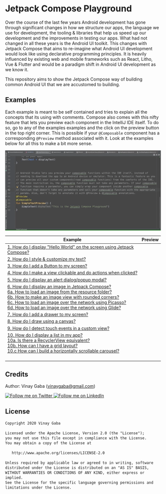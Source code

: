 # Jetpack Compose Playground

Over the course of the last few years Android development has gone
through significant changes in how we structure our apps, the language
we use for development, the tooling & libraries that help us speed up
our development and the improvements in testing our apps. What had not
changed in all these years is the Android UI toolkit. This changes with
Jetpack Compose that aims to re-imagine what Android UI development
would look like using declarative programming principles. It is heavily
influenced by existing web and mobile frameworks such as React, Litho,
Vue & Flutter and would be a paradigm shift in Android UI development as
we know it.

This repository aims to show the Jetpack Compose way of building common
Android UI that we are accustomed to building.

Examples
-----------------

Each example is meant to be self contained and tries to explain all the
concepts that its using with comments. Compose also comes with this
nifty feature that lets you preview each component in the IntelliJ IDE
itself. To do so, go to any of the examples examples and the click on
the preview button in the top right corner. This is possible if your
`@Composable` component has a corresponding `@Preview` method associated
with it. Look at the examples below for all this to make a bit more
sense.

![Jetpack Compose Preview Functionality](screenshots/compose_preview.gif)

|Example|Preview|
|-------|-------|
|[1. How do I display "Hello World" on the screen using Jetpack Compose?](https://github.com/vinaygaba/Jetpack-Compose-Playground/blob/master/app/src/main/java/com/example/jetpackcomposeplayground/text/SimpleTextActivity.kt)| |
|[2. How do I style & customize my text?](https://github.com/vinaygaba/Jetpack-Compose-Playground/blob/master/app/src/main/java/com/example/jetpackcomposeplayground/text/CustomTextActivity.kt)| |
|[3. How do I add a Button to my screen?](https://github.com/vinaygaba/Jetpack-Compose-Playground/blob/master/app/src/main/java/com/example/jetpackcomposeplayground/button/ButtonActivity.kt)||
|[4. How do I make a view clickable and do actions when clicked?](https://github.com/vinaygaba/Jetpack-Compose-Playground/blob/master/app/src/main/java/com/example/jetpackcomposeplayground/dialogs/AlertDialogActivity.kt#L36)| |
|[5. How do I display an alert dialog/popup modal?](https://github.com/vinaygaba/Jetpack-Compose-Playground/blob/master/app/src/main/java/com/example/jetpackcomposeplayground/dialogs/AlertDialogActivity.kt)| |
|[6. How do I display an image in Jetpack Compose?](https://github.com/vinaygaba/Jetpack-Compose-Playground/blob/master/app/src/main/java/com/example/jetpackcomposeplayground/image/ImageActivity.kt) <br> [6a. How to load an image from the resource folder?](https://github.com/vinaygaba/Jetpack-Compose-Playground/blob/master/app/src/main/java/com/example/jetpackcomposeplayground/image/ImageActivity.kt#L61)<br>[6b. How to make an image view with rounded corners?](https://github.com/vinaygaba/Jetpack-Compose-Playground/blob/master/app/src/main/java/com/example/jetpackcomposeplayground/image/ImageActivity.kt#L73)<br>[6c. How to load an image over the network using Picasso?](https://github.com/vinaygaba/Jetpack-Compose-Playground/blob/master/app/src/main/java/com/example/jetpackcomposeplayground/image/ImageActivity.kt#L85) <br> [6d. How to load an image over the network using Glide?](https://github.com/vinaygaba/Jetpack-Compose-Playground/blob/master/app/src/main/java/com/example/jetpackcomposeplayground/image/ImageActivity.kt#L135)| |
|[7. How do I add a drawer to my screen?](https://github.com/vinaygaba/Jetpack-Compose-Playground/blob/master/app/src/main/java/com/example/jetpackcomposeplayground/drawers/DrawerAppActivity.kt)| |
|[8. How do I draw using a canvas?](https://github.com/vinaygaba/Jetpack-Compose-Playground/blob/master/app/src/main/java/com/example/jetpackcomposeplayground/customview/CustomViewActivity.kt)| |
|[9. How do I detect touch events in a custom view?](https://github.com/vinaygaba/Jetpack-Compose-Playground/blob/master/app/src/main/java/com/example/jetpackcomposeplayground/customview/CustomViewPainActivity.kt)| |
|[10. How do I display a list in my app?](https://github.com/vinaygaba/Jetpack-Compose-Playground/blob/master/app/src/main/java/com/example/jetpackcomposeplayground/scrollers/VerticalScrollableActivity.kt) <br>[10a. Is there a RecyclerView equivalent?](https://github.com/vinaygaba/Jetpack-Compose-Playground/blob/master/app/src/main/java/com/example/jetpackcomposeplayground/scrollers/VerticalScrollableActivity.kt#L40) <br> [10b. How can I have a grid layout?](https://github.com/vinaygaba/Jetpack-Compose-Playground/blob/master/app/src/main/java/com/example/jetpackcomposeplayground/scrollers/GridLayoutActivity.kt) <br> [10.c How can I build a horizontally scrollable carousel?](https://github.com/vinaygaba/Jetpack-Compose-Playground/blob/master/app/src/main/java/com/example/jetpackcomposeplayground/scrollers/HorizontalScrollableActivity.kt)| |
| | |
| | |
| | |
| | |

Credits
-----------------
Author: Vinay Gaba (vinaygaba@gmail.com)

<a href="https://twitter.com/vinaygaba">
  <img alt="Follow me on Twitter"
       src="https://github.com/gabrielemariotti/cardslib/raw/master/demo/images/twitter64.png" />
</a>
<a href="https://www.linkedin.com/in/vinaygaba">
  <img alt="Follow me on LinkedIn"
       src="https://github.com/gabrielemariotti/cardslib/raw/master/demo/images/linkedin.png" />
</a>


License
-----------------

    Copyright 2020 Vinay Gaba

    Licensed under the Apache License, Version 2.0 (the "License");
    you may not use this file except in compliance with the License.
    You may obtain a copy of the License at

       http://www.apache.org/licenses/LICENSE-2.0

    Unless required by applicable law or agreed to in writing, software
    distributed under the License is distributed on an "AS IS" BASIS,
    WITHOUT WARRANTIES OR CONDITIONS OF ANY KIND, either express or implied.
    See the License for the specific language governing permissions and
    limitations under the License.